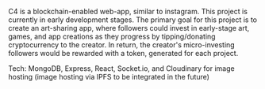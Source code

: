 C4 is a blockchain-enabled web-app, similar to instagram. This project is currently in early development stages. 
The primary goal for this project is to create an art-sharing app, where followers could invest in early-stage art, games, and app creations as they progress by tipping/donating cryptocurrency to the creator. In return, the creator's micro-investing followers would be rewarded with a token, generated for each project.

Tech: MongoDB, Express, React, Socket.io, and Cloudinary for image hosting (image hosting via IPFS to be integrated in the future)
